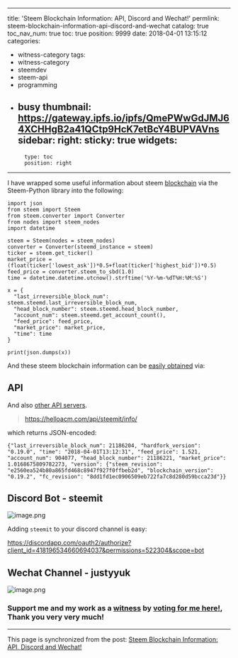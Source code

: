 
---
title: 'Steem Blockchain Information: API, Discord and Wechat!'
permlink: steem-blockchain-information-api-discord-and-wechat
catalog: true
toc_nav_num: true
toc: true
position: 9999
date: 2018-04-01 13:15:12
categories:
- witness-category
tags:
- witness-category
- steemdev
- steem-api
- programming
- busy
thumbnail: https://gateway.ipfs.io/ipfs/QmePWwGdJMJ64XCHHgB2a41QCtp9HcK7etBcY4BUPVAVns
sidebar:
    right:
        sticky: true
widgets:
    -
        type: toc
        position: right
---


I have wrapped some useful information about steem [blockchain](https://helloacm.com/how-to-check-if-steemsql-is-synchronized-with-steem-blockchain/) via the Steem-Python library into the following:

```
import json
from steem import Steem
from steem.converter import Converter
from nodes import steem_nodes
import datetime

steem = Steem(nodes = steem_nodes)
converter = Converter(steemd_instance = steem)
ticker = steem.get_ticker()
market_price = (float(ticker['lowest_ask'])*0.5+float(ticker['highest_bid'])*0.5) 
feed_price = converter.steem_to_sbd(1.0)
time = datetime.datetime.utcnow().strftime('%Y-%m-%dT%H:%M:%S')

x = {
  "last_irreversible_block_num": steem.steemd.last_irreversible_block_num,
  "head_block_number": steem.steemd.head_block_number,
  "account_num": steem.steemd.get_account_count(),
  "feed_price": feed_price,
  "market_price": market_price,
  "time": time
}

print(json.dumps(x))
```

And these steem blockchain information can be [easily obtained](https://helloacm.com/steem-blockchain-information-api-discord-and-wechat/) via:

## API
And also [other API servers](https://helloacm.com/tools/steemit/).

> https://helloacm.com/api/steemit/info/

which returns JSON-encoded:

```
{"last_irreversible_block_num": 21186204, "hardfork_version": "0.19.0", "time": "2018-04-01T13:12:31", "feed_price": 1.521, "account_num": 904077, "head_block_number": 21186221, "market_price": 1.0168675809782273, "version": {"steem_revision": "e2560ea524b80a865fd468c8947f927f0ffbeb2d", "blockchain_version": "0.19.2", "fc_revision": "8dd1fd1ec0906509eb722fa7c8d280d59bcca23d"}}
```

## Discord Bot - steemit
![image.png](https://gateway.ipfs.io/ipfs/QmePWwGdJMJ64XCHHgB2a41QCtp9HcK7etBcY4BUPVAVns)

Adding `steemit` to your discord channel is easy:

https://discordapp.com/oauth2/authorize?client_id=418196534660694037&permissions=522304&scope=bot

## Wechat Channel - justyyuk
![image.png](https://gateway.ipfs.io/ipfs/QmSAdLqowBcv3sgXyyNXy1T56UQP4kgUc2YbEJzcJFd9vX)

### Support me and my work as a [witness](https://steemit.com/witness-category/@justyy/justyy-just-another-witness) by [voting for me here!](https://steemconnect.com/sign/account_witness_vote?approve=1&witness=justyy), Thank you very very much!

- - -

This page is synchronized from the post: [Steem Blockchain Information: API, Discord and Wechat!](https://steemit.com/@justyy/steem-blockchain-information-api-discord-and-wechat)
